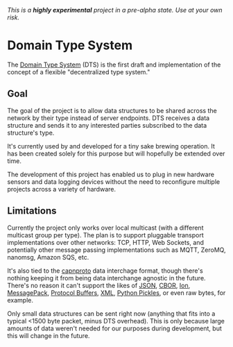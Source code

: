 _This is a **highly experimental** project in a pre-alpha state.  Use at your own risk._

# Domain Type System
The [Domain Type System] (DTS) is the first draft and implementation of the concept of a flexible 
"decentralized type system."

## Goal

The goal of the project is to allow data structures to be shared across the network by their type instead
of server endpoints.  DTS receives a data structure and sends it to any interested parties subscribed to the data
structure's type.

It's currently used by and developed for a tiny sake brewing operation.  It has been created solely for this purpose but
will hopefully be extended over time.

The development of this project has enabled us to plug in new hardware sensors and data logging devices without the need
to reconfigure multiple projects across a variety of hardware.

## Limitations

Currently the project only works over local multicast (with a different multicast group per type).  The plan is to
support pluggable transport implementations over other networks: TCP, HTTP, Web Sockets, and potentially other message
passing implementations such as MQTT, ZeroMQ, nanomsg, Amazon SQS, etc.

It's also tied to the [capnproto] data interchage format, though there's nothing keeping it from being data interchange
agnostic in the future.  There's no reason it can't support the likes of [JSON], [CBOR], [Ion], [MessagePack],
[Protocol Buffers], [XML], [Python Pickles], or even raw bytes, for example.

Only small data structures can be sent right now (anything that fits into a typical <1500 byte packet, minus DTS
overhead). This is only because large amounts of data weren't needed for our purposes during development, but this will
change in the future.


[domain type system]: https://gitlab.com/agates/domain-type-system
[capnproto]: https://capnproto.org/
[json]: https://json.org/
[cbor]: http://cbor.io/
[ion]: http://amzn.github.io/ion-docs/docs/spec.html
[messagepack]: https://msgpack.org/
[protocol buffers]: https://developers.google.com/protocol-buffers/
[xml]: https://www.w3.org/XML/
[python pickles]: https://docs.python.org/3.5/library/pickle.html